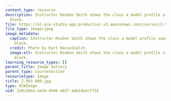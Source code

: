```yaml
---
content_type: resource
description: Instructor Reuben Smith shows the class a model profile sawn from a wood
  block.
file: https://ol-ocw-studio-app-production.s3.amazonaws.com/courses/2-993-special-topics-in-mechanical-engineering-the-art-and-science-of-boat-design-january-iap-2007/2a9c28ea4a34d440a827aeb1de2cf754_2993009.jpg
file_type: image/jpeg
image_metadata:
  caption: Instructor Reuben Smith shows the class a model profile sawn from a wood
    block.
  credit: Photo by Kurt Hasselbalch.
  image-alt: Instructor Reuben Smith shows the class a model profile sawn from a wood
    block.
learning_resource_types: []
parent_title: Image Gallery
parent_type: CourseSection
resourcetype: Image
title: 2.993 009.jpg
type: OCWImage
uid: 2a9c28ea-4a34-d440-a827-aeb1de2cf754
---
```

